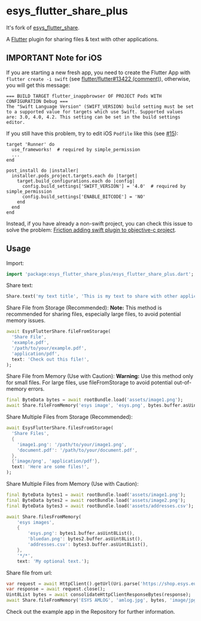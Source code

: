 # esys_flutter_share_plus

It's fork of [esys_flutter_share](https://github.com/esysberlin/esys-flutter-share).

A [Flutter](https://flutter.io) plugin for sharing files & text with other applications.

## IMPORTANT Note for iOS
If you are starting a new fresh app, you need to create the Flutter App with `flutter create -i swift` (see [flutter/flutter#13422 (comment)](https://github.com/flutter/flutter/issues/13422#issuecomment-392133780)), otherwise, you will get this message:
```
=== BUILD TARGET flutter_inappbrowser OF PROJECT Pods WITH CONFIGURATION Debug ===
The "Swift Language Version" (SWIFT_VERSION) build setting must be set to a supported value for targets which use Swift. Supported values are: 3.0, 4.0, 4.2. This setting can be set in the build settings editor.
```

If you still have this problem, try to edit iOS `Podfile` like this (see [#15](https://github.com/pichillilorenzo/flutter_inappbrowser/issues/15)):
```
target 'Runner' do
  use_frameworks!  # required by simple_permission
  ...
end

post_install do |installer|
  installer.pods_project.targets.each do |target|
    target.build_configurations.each do |config|
      config.build_settings['SWIFT_VERSION'] = '4.0'  # required by simple_permission
      config.build_settings['ENABLE_BITCODE'] = 'NO'
    end
  end
end
```

Instead, if you have already a non-swift project, you can check this issue to solve the problem: [Friction adding swift plugin to objective-c project](https://github.com/flutter/flutter/issues/16049).

## Usage

Import:

```dart
import 'package:esys_flutter_share_plus/esys_flutter_share_plus.dart';
```

Share text:

```dart
Share.text('my text title', 'This is my text to share with other applications.', 'text/plain');
```

Share File from Storage (Recommended):
**Note:** This method is recommended for sharing files, especially large files, to avoid potential memory issues.

```dart
await EsysFlutterShare.fileFromStorage(
  'Share File',
  'example.pdf',
  '/path/to/your/example.pdf',
  'application/pdf',
  text: 'Check out this file!',
);
```

Share File from Memory (Use with Caution):
**Warning:** Use this method only for small files. For large files, use fileFromStorage to avoid potential out-of-memory errors.

```dart
final ByteData bytes = await rootBundle.load('assets/image1.png');
await Share.fileFromMemory('esys image', 'esys.png', bytes.buffer.asUint8List(), 'image/png', text: 'My optional text.');
```

Share Multiple Files from Storage (Recommended):

```dart
await EsysFlutterShare.filesFromStorage(
  'Share Files',
  {
    'image1.png': '/path/to/your/image1.png',
    'document.pdf': '/path/to/your/document.pdf',
  },
  {'image/png', 'application/pdf'},
  text: 'Here are some files!',
);
```

Share Multiple Files from Memory (Use with Caution):

```dart
final ByteData bytes1 = await rootBundle.load('assets/image1.png');
final ByteData bytes2 = await rootBundle.load('assets/image2.png');
final ByteData bytes3 = await rootBundle.load('assets/addresses.csv');

await Share.filesFromMemory(
    'esys images',
    {
        'esys.png': bytes1.buffer.asUint8List(),
        'bluedan.png': bytes2.buffer.asUint8List(),
        'addresses.csv': bytes3.buffer.asUint8List(),
    },
    '*/*',
    text: 'My optional text.');
```

Share file from url:

```dart
var request = await HttpClient().getUrl(Uri.parse('https://shop.esys.eu/media/image/6f/8f/af/amlog_transport-berwachung.jpg'));
var response = await request.close();
Uint8List bytes = await consolidateHttpClientResponseBytes(response);
await Share.fileFromMemory('ESYS AMLOG', 'amlog.jpg', bytes, 'image/jpg');
```

Check out the example app in the Repository for further information.


